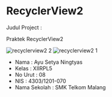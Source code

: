 # RecyclerView2

Judul Project :

Praktek RecyclerView2


![recyclerview2 2](https://cloud.githubusercontent.com/assets/22768753/20238551/ea5e2134-a920-11e6-9936-d8134a1a7c8b.jpg)
![recyclerview2 1](https://cloud.githubusercontent.com/assets/22768753/20238552/ea5e9966-a920-11e6-85bf-5ea1bcdd5e2d.jpg)


- Nama : Ayu Setya Ningtyas
- Kelas : XIIRPL5
- No Urut : 08
- NIS : 4303/1201-070
- Nama Sekolah : SMK Telkom Malang
